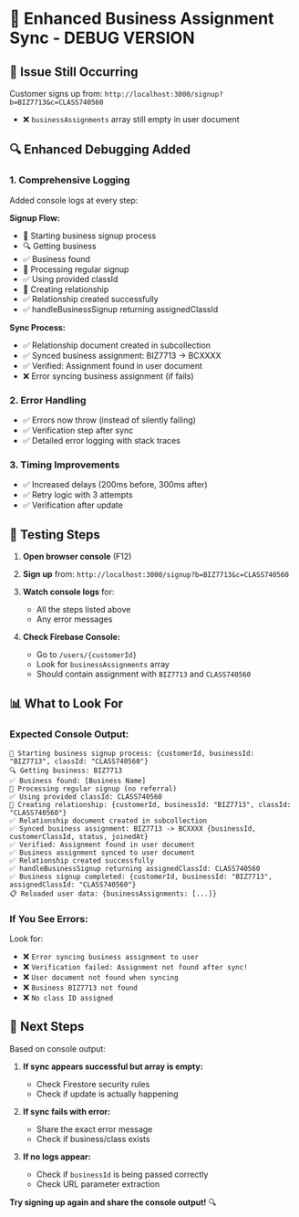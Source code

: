 # 🔧 Enhanced Business Assignment Sync - DEBUG VERSION

## 🐛 **Issue Still Occurring**

Customer signs up from: `http://localhost:3000/signup?b=BIZ7713&c=CLASS740560`
- ❌ `businessAssignments` array still empty in user document

## 🔍 **Enhanced Debugging Added**

### **1. Comprehensive Logging**

Added console logs at every step:

**Signup Flow:**
- 🏢 Starting business signup process
- 🔍 Getting business
- ✅ Business found
- 📝 Processing regular signup
- ✅ Using provided classId
- 🔗 Creating relationship
- ✅ Relationship created successfully
- ✅ handleBusinessSignup returning assignedClassId

**Sync Process:**
- ✅ Relationship document created in subcollection
- ✅ Synced business assignment: BIZ7713 -> BCXXXX
- ✅ Verified: Assignment found in user document
- ❌ Error syncing business assignment (if fails)

### **2. Error Handling**

- ✅ Errors now throw (instead of silently failing)
- ✅ Verification step after sync
- ✅ Detailed error logging with stack traces

### **3. Timing Improvements**

- ✅ Increased delays (200ms before, 300ms after)
- ✅ Retry logic with 3 attempts
- ✅ Verification after update

## 🧪 **Testing Steps**

1. **Open browser console** (F12)
2. **Sign up** from: `http://localhost:3000/signup?b=BIZ7713&c=CLASS740560`
3. **Watch console logs** for:
   - All the steps listed above
   - Any error messages

4. **Check Firebase Console:**
   - Go to `/users/{customerId}`
   - Look for `businessAssignments` array
   - Should contain assignment with `BIZ7713` and `CLASS740560`

## 📊 **What to Look For**

### **Expected Console Output:**
```
🏢 Starting business signup process: {customerId, businessId: "BIZ7713", classId: "CLASS740560"}
🔍 Getting business: BIZ7713
✅ Business found: [Business Name]
📝 Processing regular signup (no referral)
✅ Using provided classId: CLASS740560
🔗 Creating relationship: {customerId, businessId: "BIZ7713", classId: "CLASS740560"}
✅ Relationship document created in subcollection
✅ Synced business assignment: BIZ7713 -> BCXXXX {businessId, customerClassId, status, joinedAt}
✅ Verified: Assignment found in user document
✅ Business assignment synced to user document
✅ Relationship created successfully
✅ handleBusinessSignup returning assignedClassId: CLASS740560
✅ Business signup completed: {customerId, businessId: "BIZ7713", assignedClassId: "CLASS740560"}
📋 Reloaded user data: {businessAssignments: [...]}
```

### **If You See Errors:**

Look for:
- ❌ `Error syncing business assignment to user`
- ❌ `Verification failed: Assignment not found after sync!`
- ❌ `User document not found when syncing`
- ❌ `Business BIZ7713 not found`
- ❌ `No class ID assigned`

## 🔧 **Next Steps**

Based on console output:

1. **If sync appears successful but array is empty:**
   - Check Firestore security rules
   - Check if update is actually happening

2. **If sync fails with error:**
   - Share the exact error message
   - Check if business/class exists

3. **If no logs appear:**
   - Check if `businessId` is being passed correctly
   - Check URL parameter extraction

**Try signing up again and share the console output!** 🔍

